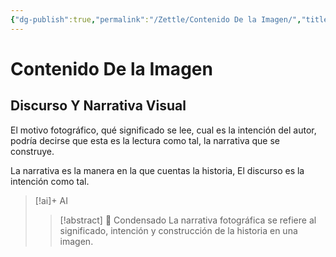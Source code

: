 ```yaml
---
{"dg-publish":true,"permalink":"/Zettle/Contenido De la Imagen/","title":"Contenido De la Imagen","tags":["Idea,"],"noteIcon":"","created":"2023-04-24T16:36:40.052-05:00","updated":"2023-08-26T20:25:33.473-05:00"}
---
```



# Contenido De la Imagen

## Discurso Y Narrativa Visual

El motivo fotográfico, qué significado se lee, cual es la intención del autor, podría decirse que esta es la lectura como tal, la narrativa que se construye.

La narrativa es la manera en la que cuentas la historia, El discurso es la intención como tal.

> [!ai]+ AI
>
> > [!abstract] 📖 Condensado
> > La narrativa fotográfica se refiere al significado, intención y construcción de la historia en una imagen.


